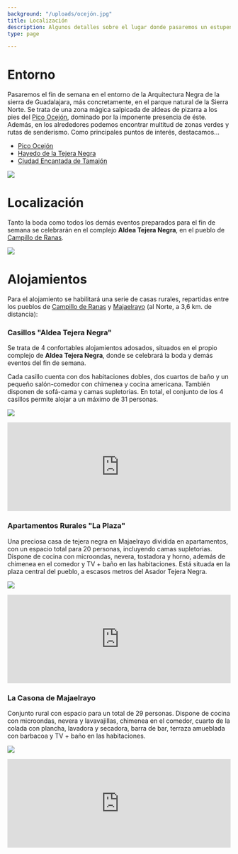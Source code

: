 ```yaml
---
background: "/uploads/ocejón.jpg"
title: Localización
description: Algunos detalles sobre el lugar donde pasaremos un estupendo fin de semana
type: page

---
```

# Entorno

Pasaremos el fin de semana en el entorno de la Arquitectura Negra de la sierra de Guadalajara, más concretamente, en el parque natural de la Sierra Norte. Se trata de una zona mágica salpicada de aldeas de pizarra a los pies del [Pico Ocejón](https://es.wikipedia.org/wiki/Pico_Ocej%C3%B3n), dominado por la imponente presencia de éste. Además, en los alrededores podemos encontrar multitud de zonas verdes y rutas de senderismo. Como principales puntos de interés, destacamos...

* [Pico Ocejón](https://es.wikipedia.org/wiki/Pico_Ocej%C3%B3n)
* [Hayedo de la Tejera Negra](https://es.wikipedia.org/wiki/Hayedo_de_Tejera_Negra)
* [Ciudad Encantada de Tamajón](https://es.wikipedia.org/wiki/Ciudad_Encantada_de_Tamaj%C3%B3n)

![](/uploads/hayedo-de-tejera-negra.jpg)

# Localización

Tanto la boda como todos los demás eventos preparados para el fin de semana se celebrarán en el complejo **Aldea Tejera Negra**, en el pueblo de [Campillo de Ranas](https://es.wikipedia.org/wiki/Campillo_de_Ranas).

![](/uploads/ATN1.jpg)

# Alojamientos

Para el alojamiento se habilitará una serie de casas rurales, repartidas entre los pueblos de [Campillo de Ranas](https://es.wikipedia.org/wiki/Campillo_de_Ranas) y [Majaelrayo](https://es.wikipedia.org/wiki/Majaelrayo) (al Norte, a 3,6 km. de distancia):

### Casillos "Aldea Tejera Negra"

Se trata de 4 confortables alojamientos adosados, situados en el propio complejo de **Aldea Tejera Negra**, donde se celebrará la boda y demás eventos del fin de semana.

Cada casillo cuenta con dos habitaciones dobles, dos cuartos de baño y un pequeño salón-comedor con chimenea y cocina americana. También disponen de sofá-cama y camas supletorias. En total, el conjunto de los 4 casillos permite alojar a un máximo de 31 personas.

![](/uploads/Casillos.jpg)

<iframe src="https://www.google.com/maps/embed?pb=!1m18!1m12!1m3!1d3007.142126844911!2d-3.3160160845834983!3d41.08774117929282!2m3!1f0!2f0!3f0!3m2!1i1024!2i768!4f13.1!3m3!1m2!1s0xd438ef2903d25c9%3A0x65e84e2d3d555d09!2sAldea+Tejera+Negra!5e0!3m2!1ses!2ses!4v1545846692470" width="800" height="200" frameborder="0" style="border:0;width:100%;" allowfullscreen></iframe>

### Apartamentos Rurales "La Plaza"

Una preciosa casa de tejera negra en Majaelrayo dividida en apartamentos, con un espacio total para 20 personas, incluyendo camas supletorias. Dispone de cocina con microondas, nevera, tostadora y horno, además de chimenea en el comedor y TV + baño en las habitaciones. Está situada en la plaza central del pueblo, a escasos metros del Asador Tejera Negra.

![](/uploads/alojamiento-tejera-atardecer.jpg)

<iframe src="https://www.google.com/maps/embed?pb=!1m18!1m12!1m3!1d48705.08544409814!2d-5.892597720898437!3d40.274243200000015!2m3!1f0!2f0!3f0!3m2!1i1024!2i768!4f13.1!3m3!1m2!1s0xd3e4f02eaa2f443%3A0x5794e6ee7bd12191!2sApartamentos+Rurales+La+Plaza!5e0!3m2!1ses!2ses!4v1545847043340" width="800" height="200" frameborder="0" style="border:0;width:100%;" allowfullscreen></iframe>

### La Casona de Majaelrayo

Conjunto rural con espacio para un total de 29 personas. Dispone de cocina con microondas, nevera y lavavajillas, chimenea en el comedor, cuarto de la colada con plancha, lavadora y secadora, barra de bar, terraza amueblada con barbacoa y TV + baño en las habitaciones.

![](/uploads/Salon_Casona.jpg)

<iframe src="https://www.google.com/maps/embed?pb=!1m18!1m12!1m3!1d3006.002476674337!2d-3.304232685031582!3d41.11263697929033!2m3!1f0!2f0!3f0!3m2!1i1024!2i768!4f13.1!3m3!1m2!1s0xd438e558e108237%3A0x81d1326166723e87!2sCasona+de+Majaelrayo!5e0!3m2!1ses!2ses!4v1545847518817" width="800" height="200" frameborder="0" style="border:0;width:100%;" allowfullscreen></iframe>